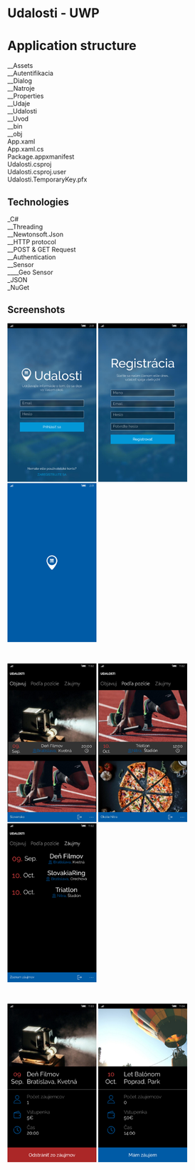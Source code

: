 # Udalosti - UWP

# Application structure

__Assets<br />
__Autentifikacia<br />
__Dialog<br />
__Natroje<br />
__Properties<br />
__Udaje<br />
__Udalosti<br />
__Uvod<br />
__bin<br />
__obj<br />
App.xaml<br />
App.xaml.cs<br />
Package.appxmanifest<br />
Udalosti.csproj<br />
Udalosti.csproj.user<br />
Udalosti.TemporaryKey.pfx<br />



## Technologies

_C# <br />
	__Threading <br />
  __Newtonsoft.Json<br />
  __HTTP protocol<br />
  __POST & GET Request<br />
  __Authentication<br />
	__Sensor <br />
		____Geo Sensor <br />
_JSON <br />
_NuGet <br />



## Screenshots

<p float="left">
<img src=https://raw.githubusercontent.com/matebence/Udalosti-UWP/master/docs/1.png" alt="Screenshoot Udalosti 1" width="200"/>
<img src="https://raw.githubusercontent.com/matebence/Udalosti-UWP/master/docs/2.png" alt="Screenshoot Udalosti 2" width="200"/>
<img src="https://raw.githubusercontent.com/matebence/Udalosti-UWP/master/docs/3.png" alt="Screenshoot Udalosti 3" width="200"/>
</p>
<br />
<p float="left">
<img src="https://raw.githubusercontent.com/matebence/Udalosti-UWP/master/docs/4.jpg" alt="Screenshoot Udalosti 4" width="200"/>
<img src="https://raw.githubusercontent.com/matebence/Udalosti-UWP/master/docs/5.jpg" alt="Screenshoot Udalosti 5" width="200"/>
<img src="https://raw.githubusercontent.com/matebence/Udalosti-UWP/master/docs/6.png" alt="Screenshoot Udalosti 6" width="200"/>
</p>
<br />
<p float="left">
<img src="https://raw.githubusercontent.com/matebence/Udalosti-UWP/master/docs/7.png" alt="Screenshoot Udalosti 7" width="200"/>
<img src="https://raw.githubusercontent.com/matebence/Udalosti-UWP/master/docs/8.png" alt="Screenshoot Udalosti 8" width="200"/>
</p>
